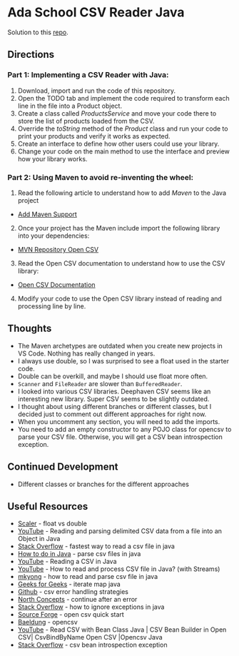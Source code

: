 # Ada School CSV Reader Java

Solution to this [repo](https://github.com/ada-school/csv-reader-java).

## Directions

### Part 1: Implementing a CSV Reader with Java:

1. Download, import and run the code of this repository.
2. Open the TODO tab and implement the code required to transform each line in the file into a Product object.
3. Create a class called *ProductsService* and move your code there to store the list of products loaded from the CSV.
4. Override the *toString* method of the *Product* class and run your code to print your products and verify it works as expected.
5. Create an interface to define how other users could use your library.
6. Change your code on the main method to use the interface and preview how your library works.

### Part 2: Using Maven to avoid re-inventing the wheel:

1. Read the following article to understand how to add *Maven* to the Java project
  * <a target="_blank" href="https://www.jetbrains.com/help/idea/convert-a-regular-project-into-a-maven-project.html#add_maven_support">Add Maven Support</a>

2. Once your project has the Maven include import the following library into your dependencies:

  * <a target="_blank" href="https://mvnrepository.com/artifact/com.opencsv/opencsv/5.8.0">MVN Repository Open CSV</a>

3. Read the Open CSV documentation to understand how to use the CSV library:
  * <a target="_blank" href="https://opencsv.sourceforge.net/index.html">Open CSV Documentation</a>
4. Modify your code to use the Open CSV library instead of reading and processing line by line.

## Thoughts

- The Maven archetypes are outdated when you create new projects in VS Code. Nothing has really changed in years.
- I always use double, so I was surprised to see a float used in the starter code.
- Double can be overkill, and maybe I should use float more often.
- `Scanner` and `FileReader` are slower than `BufferedReader`.
- I looked into various CSV libraries. Deephaven CSV seems like an interesting new library. Super CSV seems to be slightly outdated.
- I thought about using different branches or different classes, but I decided just to comment out different approaches for right now.
- When you uncomment any section, you will need to add the imports.
- You need to add an empty constructor to any POJO class for opencsv to parse your CSV file. Otherwise, you will get a CSV bean introspection exception.

## Continued Development

- Different classes or branches for the different approaches

## Useful Resources

- [Scaler](https://www.scaler.com/topics/java-float-vs-double/) - float vs double
- [YouTube](https://www.youtube.com/watch?v=VX9CwPn-BBE) - Reading and parsing delimited CSV data from a file into an Object in Java
- [Stack Overflow](https://stackoverflow.com/questions/55084846/fastest-way-to-read-a-csv-file-java) - fastest way to read a csv file in java
- [How to do in Java](https://howtodoinjava.com/java/io/parse-csv-files-in-java/) - parse csv files in java
- [YouTube](https://www.youtube.com/watch?v=IDMBEcHGeSU) - Reading a CSV in Java
- [YouTube](https://www.youtube.com/watch?v=nZUgaFSl8lQ) - How to read and process CSV file in Java? (with Streams)
- [mkyong](https://mkyong.com/java/how-to-read-and-parse-csv-file-in-java/) - how to read and parse csv file in java
- [Geeks for Geeks](https://www.geeksforgeeks.org/iterate-map-java/) - iterate map java
- [Github](https://nrinaudo.github.io/kantan.csv/error_handling.html) - csv error handling strategies
- [North Concepts](https://northconcepts.com/docs/examples/continue-after-an-error) - continue after an error
- [Stack Overflow](https://stackoverflow.com/questions/28659462/how-to-ignore-exceptions-in-java) - how to ignore exceptions in java
- [Source Forge](https://opencsv.sourceforge.net/#quick_start) - open csv quick start
- [Baeldung](https://www.baeldung.com/opencsv) - opencsv
- [YouTube](https://www.youtube.com/watch?v=1SOKpFVPxLA) - Read CSV with Bean Class Java | CSV Bean Builder in Open CSV| CsvBindByName Open CSV |Opencsv Java
- [Stack Overflow](https://stackoverflow.com/questions/50463948/getting-csvbeanintrospectionexception-while-using-opencsv) - csv bean introspection exception
